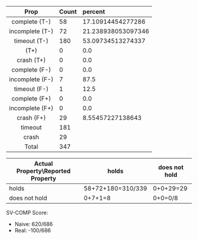 
| Prop | Count | percent |
|:----:|:------|:--|
|complete   (T-)|58| 17.10914454277286 |
|incomplete (T-)|72|21.238938053097346 |
|timeout    (T-)|180|53.09734513274337 |
|           (T+)|0|0.0 |
|crash      (T+)|0|0.0 |
|complete   (F-)|0|0.0 |
|incomplete (F-)|7|87.5 |
|timeout    (F-)|1|12.5 |
|complete   (F+)|0|0.0 |
|incomplete (F+)|0|0.0 |
|crash      (F+)|29|8.55457227138643 |
|timeout        |181| |
|crash          |29| |
|Total          |347| |

| Actual Property\Reported Property | holds | does not hold |
|------------------------------------|-------|---------------|
| holds | 58+72+180=310/339 | 0+0+29=29 |
| does not hold | 0+7+1=8 | 0+0=0/8 |

SV-COMP Score:

* Naive: 620/686
* Real: -100/686

